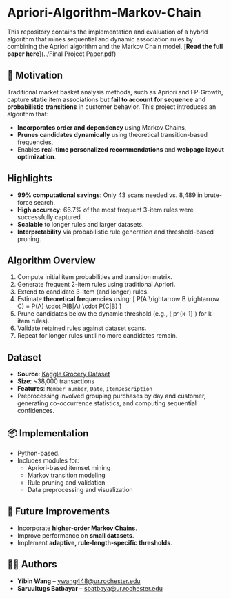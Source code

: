 # Apriori-Algorithm-Markov-Chain
This repository contains the implementation and evaluation of a hybrid algorithm that mines sequential and dynamic association rules by combining the Apriori algorithm and the Markov Chain model. [**Read the full paper here**](../Final Project Paper.pdf)

## 🧠 Motivation

Traditional market basket analysis methods, such as Apriori and FP-Growth, capture **static** item associations but **fail to account for sequence** and **probabilistic transitions** in customer behavior. This project introduces an algorithm that:
- **Incorporates order and dependency** using Markov Chains,
- **Prunes candidates dynamically** using theoretical transition-based frequencies,
- Enables **real-time personalized recommendations** and **webpage layout optimization**.

## Highlights

- **99% computational savings**: Only 43 scans needed vs. 8,489 in brute-force search.
- **High accuracy**: 66.7% of the most frequent 3-item rules were successfully captured.
- **Scalable** to longer rules and larger datasets.
- **Interpretability** via probabilistic rule generation and threshold-based pruning.

## Algorithm Overview

1. Compute initial item probabilities and transition matrix.
2. Generate frequent 2-item rules using traditional Apriori.
3. Extend to candidate 3-item (and longer) rules.
4. Estimate **theoretical frequencies** using:
   \[
   P(A \rightarrow B \rightarrow C) = P(A) \cdot P(B|A) \cdot P(C|B)
   \]
5. Prune candidates below the dynamic threshold (e.g., \( p^{k-1} \) for k-item rules).
6. Validate retained rules against dataset scans.
7. Repeat for longer rules until no more candidates remain.

## Dataset

- **Source**: [Kaggle Grocery Dataset](https://www.kaggle.com/datasets/heeraldedhia/groceries-dataset/data)
- **Size**: ~38,000 transactions
- **Features**: `Member_number`, `Date`, `ItemDescription`
- Preprocessing involved grouping purchases by day and customer, generating co-occurrence statistics, and computing sequential confidences.


## 📦 Implementation

- Python-based.
- Includes modules for:
  - Apriori-based itemset mining
  - Markov transition modeling
  - Rule pruning and validation
  - Data preprocessing and visualization

## 🔧 Future Improvements

- Incorporate **higher-order Markov Chains**.
- Improve performance on **small datasets**.
- Implement **adaptive, rule-length-specific thresholds**.

## 👩‍💻 Authors

- **Yibin Wang** – ywang448@ur.rochester.edu  
- **Saruultugs Batbayar** – sbatbaya@ur.rochester.edu
